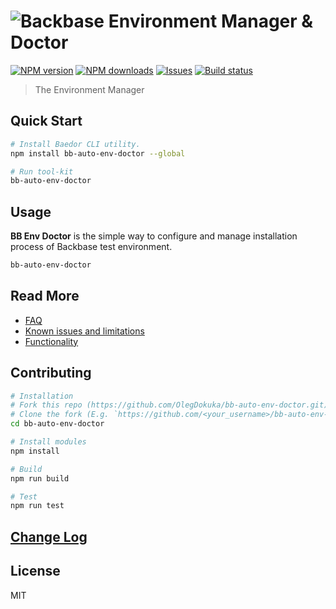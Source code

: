 # ![Backbase Environment Manager & Doctor](https://d30y9cdsu7xlg0.cloudfront.net/png/35929-200.png)

[![NPM version][npm-image]][npm-url]
[![NPM downloads][downloads-image]][downloads-url]
[![Issues][issues-img]][issues-url]
[![Build status][travis-image]][travis-url]

> The Environment Manager


## Quick Start

```sh
# Install Baedor CLI utility.
npm install bb-auto-env-doctor --global

# Run tool-kit
bb-auto-env-doctor
```

## Usage

**BB Env Doctor** is the simple way to configure and manage installation process of Backbase test environment.

```sh
bb-auto-env-doctor
```

## Read More

* [FAQ](docs/faq.md)
* [Known issues and limitations](docs/kial.md)
* [Functionality](docs/functionality.md)


## Contributing

```sh
# Installation
# Fork this repo (https://github.com/OlegDokuka/bb-auto-env-doctor.git)
# Clone the fork (E.g. `https://github.com/<your_username>/bb-auto-env-doctor.git`)
cd bb-auto-env-doctor

# Install modules
npm install

# Build
npm run build

# Test
npm run test
```

## [Change Log](https://github.com/OlegDokuka/bb-auto-env-doctor/releases)


## License

MIT

[npm-image]: https://img.shields.io/npm/v/bb-auto-env-doctor.svg?style=flat
[npm-url]: https://www.npmjs.com/package/bb-auto-env-doctor
[downloads-image]: https://img.shields.io/npm/dm/bb-auto-env-doctor.svg?style=flat
[downloads-url]: https://www.npmjs.com/package/bb-auto-env-doctor
[issues-img]: https://img.shields.io/github/issues/OlegDokuka/bb-auto-env-doctor.svg
[issues-url]: https://github.com/OlegDokuka/bb-auto-env-doctor/issues
[travis-image]: https://img.shields.io/travis/OlegDokuka/bb-auto-env-doctor.svg?style=flat
[travis-url]: https://travis-ci.org/OlegDokuka/bb-auto-env-doctor